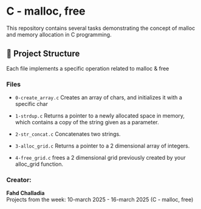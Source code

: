 # C - malloc, free

This repository contains several tasks demonstrating the concept of malloc and memory allocation in C programming.

## 📁 Project Structure

Each file implements a specific operation related to malloc & free 

### Files 

- `0-create_array.c`
 Creates an array of chars, and initializes it with a specific char

- `1-strdup.c`
 Returns a pointer to a newly allocated space in memory, which contains a copy of the string given as a parameter.

- `2-str_concat.c`
 Concatenates two strings.

- `3-alloc_grid.c`
 Returns a pointer to a 2 dimensional array of integers.

- `4-free_grid.c`
 frees a 2 dimensional grid previously created by your alloc_grid function.

### Creator:

**Fahd Challadia**  
Projects from the week: 10-march 2025 - 16-march 2025 (C - malloc, free)
